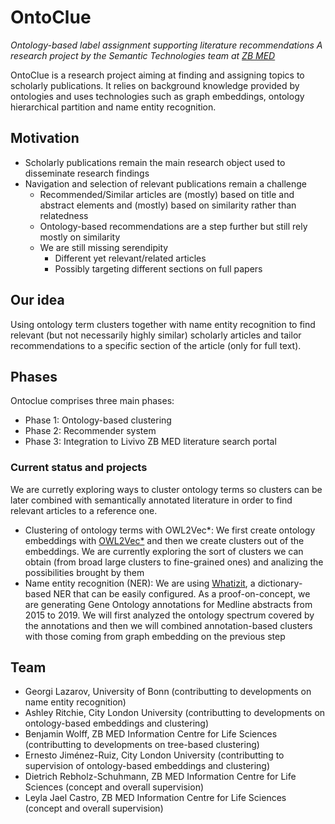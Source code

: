 # OntoClue

_Ontology-based label assignment supporting literature recommendations_
_A research project by the Semantic Technologies team at [ZB MED](zbmed.de)_

OntoClue is a research project aiming at finding and assigning topics to scholarly publications. It relies on background knowledge provided by ontologies and uses technologies such as graph embeddings, ontology hierarchical partition and name entity recognition.

## Motivation
* Scholarly publications remain the main research object used to disseminate research findings
* Navigation and selection of relevant publications remain a challenge
  * Recommended/Similar articles are (mostly) based on title and abstract elements and (mostly) based on similarity rather than relatedness
  * Ontology-based recommendations are a step further but still rely mostly on similarity
  * We are still missing serendipity
    * Different yet relevant/related articles
    * Possibly targeting different sections on full papers

## Our idea
Using ontology term clusters together with name entity recognition to find relevant (but not necessarily highly similar) scholarly articles and tailor recommendations to a specific section of the article (only for full text).

## Phases
Ontoclue comprises three main phases:
* Phase 1: Ontology-based clustering
* Phase 2: Recommender system
* Phase 3: Integration to Livivo ZB MED literature search portal

### Current status and projects
We are curretly exploring ways to cluster ontology terms so clusters can be later combined with semantically annotated literature in order to find relevant articles to a reference one.

* Clustering of ontology terms with OWL2Vec*: We first create ontology embeddings with [OWL2Vec*](http://arxiv.org/abs/2009.14654) and then we create clusters out of the embeddings. We are currently exploring the sort of clusters we can obtain (from broad large clusters to fine-grained ones) and analizing the possibilities brought by them
* Name entity recognition (NER): We are using [Whatizit](https://academic.oup.com/bioinformatics/article/24/2/296/227269), a dictionary-based NER that can be easily configured. As a proof-on-concept, we are generating Gene Ontology annotations for Medline abstracts from 2015 to 2019. We will first analyzed the ontology spectrum covered by the annotations and then we will combined annotation-based clusters with those coming from graph embedding on the previous step

## Team
* Georgi Lazarov, University of Bonn (contributting to developments on name entity recognition)
* Ashley Ritchie, City London University (contributting to developments on ontology-based embeddings and clustering)
* Benjamin Wolff, ZB MED Information Centre for Life Sciences (contributting to developments on tree-based clustering)
* Ernesto Jiménez-Ruiz, City London University (contributting to supervision of ontology-based embeddings and clustering)
* Dietrich Rebholz-Schuhmann, ZB MED Information Centre for Life Sciences (concept and overall supervision)
* Leyla Jael Castro, ZB MED Information Centre for Life Sciences (concept and overall supervision)
